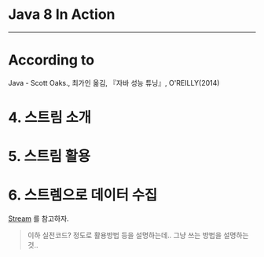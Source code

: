# Java 8 In Action
 
---

# According to
Java - Scott Oaks., 최가인 옮김, 『자바 성능 튜닝』, O'REILLY(2014)

# 4. 스트림 소개
# 5. 스트림 활용
# 6. 스트렘으로 데이터 수집
[Stream](Java.md#stream) 를 참고하자.

> 이하 실전코드? 정도로 활용방법 등을 설명하는데.. 그냥 쓰는 방법을 설명하는 것..

